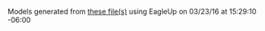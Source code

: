 Models generated from [these file(s)](https://raw.github.com/sparkfun/LilyPixel/913aabc2d89a90963525f5817ab42902e4ee49c3/Hardware/LilyPixel.brd) using EagleUp on 03/23/16 at 15:29:10 -06:00
